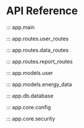 # API Reference

::: app.main

::: app.routes.user_routes

::: app.routes.data_routes

::: app.routes.report_routes

::: app.models.user

::: app.models.energy_data

::: app.db.database

::: app.core.config

::: app.core.security
